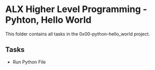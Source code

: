 # ALX Higher Level Programming - Pyhton, Hello World

This folder contains all tasks in the 0x00-python-hello_world project.

## Tasks

- Run Python File
